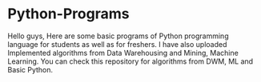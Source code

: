 # Python-Programs

Hello guys,
Here are some basic programs of Python programming language for students as well as for freshers.
I have also uploaded Implemented algorithms from Data Warehousing and Mining, Machine Learning.
You can check this repository for algorithms from DWM, ML and Basic Python.
